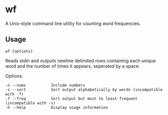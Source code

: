 wf
==

A Unix-style command line utility for counting word frequencies.

Usage
-----

`wf [options]`

Reads stdin and outputs newline delimited rows containing each unique word and the number of times it appears, seperated by a space.

Options:
```
-n --nums           Include numbers
-s --sort           Sort output alphabetically by words (incompatible with -f)
-f --freq           Sort output but most to least frequent (incompatible with -s)
-h --help           Display usage information
```
